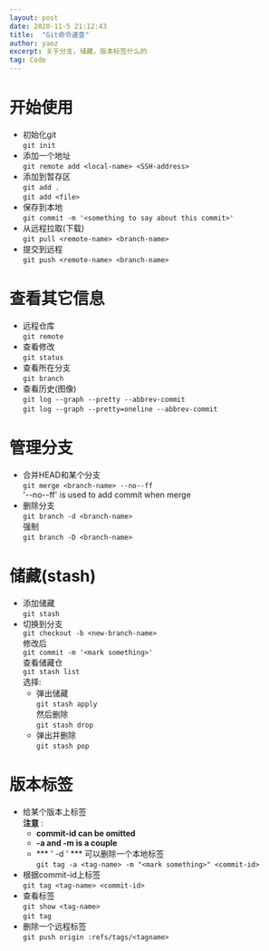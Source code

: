 ```yaml
---
layout: post
date: 2020-11-5 21:12:43
title:  "Git命令速查"
author: yaoz
excerpt: 关于分支，储藏，版本标签什么的
tag: Code
---
```


# 开始使用

* 初始化git  
`git init`
* 添加一个地址  
`git remote add <local-name> <SSH-address>`
* 添加到暂存区  
`git add .`  
`git add <file>`
* 保存到本地  
`git commit -m '<something to say about this commit>'`
* 从远程拉取(下载)  
`git pull <remote-name> <branch-name>`
* 提交到远程  
`git push <remote-name> <branch-name>`

# 查看其它信息

* 远程仓库  
`git remote`
* 查看修改  
`git status`
* 查看所在分支  
`git branch`
* 查看历史(图像)  
`git log --graph --pretty --abbrev-commit`  
`git log --graph --pretty=oneline --abbrev-commit`

# 管理分支

* 合并HEAD和某个分支  
`git merge <branch-name> --no--ff`  
'--no--ff' is used to add commit when merge
* 删除分支  
`git branch -d <branch-name>`  
  强制  
`git branch -D <branch-name>`  

# 储藏(stash)

* 添加储藏  
`git stash`
* 切换到分支  
`git checkout -b <new-branch-name>`  
  修改后  
`git commit -m '<mark something>'`  
  查看储藏仓  
`git stash list`  
  选择:  
  * 弹出储藏  
  `git stash apply`  
    然后删除  
  `git stash drop`
  * 弹出并删除  
  `git stash pop`

# 版本标签

* 给某个版本上标签  
**注意** :  
  * **commit-id can be omitted**  
  * **-a and -m is a couple**
  * *** ' -d ' *** 可以删除一个本地标签  
 `git tag -a <tag-name> -m "<mark something>" <commit-id>`
* 根据commit-id上标签  
`git tag <tag-name> <commit-id>`
* 查看标签  
`git show <tag-name>`    
`git tag`
* 删除一个远程标签  
`git push origin :refs/tags/<tagname>`
